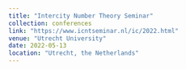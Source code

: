 ```yaml
---
title: "Intercity Number Theory Seminar"
collection: conferences
link: "https://www.icntseminar.nl/ic/2022.html"
venue: "Utrecht University"
date: 2022-05-13
location: "Utrecht, the Netherlands"
---
```


